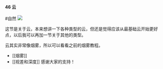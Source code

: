 #### 46  云
#自然 
![](assets/tutorials/t46/cloud.gif)

  这节是关于云，本来想讲一下各种类型的云，但还是觉得应该从最基础云开始更好点，以后我可以再加一节关于其他的类型。

  云其实非常像烟雾，所以可以看看之前的烟雾教程。
  - [[烟雾]]
  - [[视差和深度]]
  感谢大家的支持！